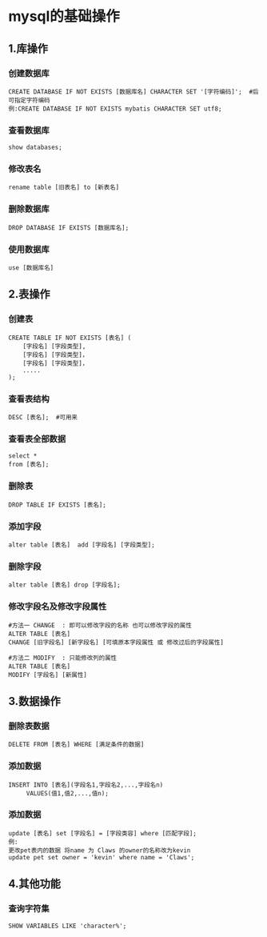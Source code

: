 # mysql的基础操作

## 1.库操作

### 创建数据库

```mysql
CREATE DATABASE IF NOT EXISTS [数据库名] CHARACTER SET '[字符编码]';  #后可指定字符编码
例:CREATE DATABASE IF NOT EXISTS mybatis CHARACTER SET utf8;  
```

### 查看数据库

```mysql
show databases;
```

### 修改表名

```mysql
rename table [旧表名] to [新表名]
```

### 删除数据库

```mysql
DROP DATABASE IF EXISTS [数据库名];
```

### 使用数据库

```mysql
use [数据库名]
```

## 2.表操作

### **创建表**

```mysql
CREATE TABLE IF NOT EXISTS [表名] (
    [字段名] [字段类型],
    [字段名] [字段类型]，
    [字段名] [字段类型]，
    .....
);
```

### 查看表结构

```mysql
DESC [表名];  #可用来
```

### 查看表全部数据

```mysql
select *
from [表名];
```

### 删除表

```mysql
DROP TABLE IF EXISTS [表名];
```

### **添加字段**

```mysql
alter table [表名]  add [字段名] [字段类型];
```

### 删除字段

```mysql
alter table [表名] drop [字段名];
```

### 修改字段名及修改字段属性

```mysql
#方法一 CHANGE  : 即可以修改字段的名称 也可以修改字段的属性
ALTER TABLE [表名]
CHANGE [旧字段名] [新字段名] [可填原本字段属性 或 修改过后的字段属性]

#方法二 MODIFY  : 只能修改列的属性 
ALTER TABLE [表名]
MODIFY [字段名] [新属性]
```

## 3.数据操作

### 删除表数据

```mysql
DELETE FROM [表名] WHERE [满足条件的数据]
```

### 添加数据

```mysql
INSERT INTO [表名](字段名1,字段名2,...,字段名n)
     VALUES(值1,值2,...,值n);
```

### 添加数据

```mysql
update [表名] set [字段名] = [字段类容] where [匹配字段];
例:	
更改pet表内的数据 将name 为 Claws 的owner的名称改为kevin
update pet set owner = 'kevin' where name = 'Claws';
```



## 4.其他功能

### 查询字符集

```
SHOW VARIABLES LIKE 'character%';
```

